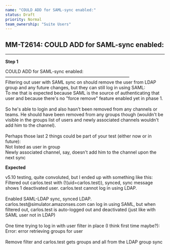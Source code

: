 ```yaml
---
name: "COULD ADD for SAML-sync enabled:"
status: Draft
priority: Normal
team_ownership: "Suite Users"
---
```


## MM-T2614: COULD ADD for SAML-sync enabled:

---

**Step 1**

COULD ADD for SAML-sync enabled:\
————————————————————————————\
Filtering out user with SAML sync on should remove the user from LDAP group and any future changes, but they can still log in using SAML:\
To me that is expected because SAML is the source of authenticating that user and because there's no "force remove" feature enabled yet in phase 1.\
\
So he's able to login and also hasn't been removed from any channels or teams. He should have been removed from any groups though (wouldn't be visible in the groups list of users and newly associated channels wouldn't add him to the channel).\
\
Perhaps those last 2 things could be part of your test (either now or in future):\
Not listed as user in group\
Newly associated channel, say, doesn't add him to the channel upon the next sync

**Expected**

v5.10 testing, quite convoluted, but I ended up with something like this: Filtered out carlos.test with (!(uid=carlos.test)), synced, sync message shows 1 deactivated user. carlos.test cannot log in using LDAP.\
\
Enabled SAML-LDAP sync, synced LDAP. carlos.test\@simulator.amazonses.com can log in using SAML, but when filtered out, carlos.test is auto-logged out and deactivated (just like with SAML user not in LDAP)\
\
One time trying to log in with user filter in place (I think first time maybe?): Error: error retrieving groups for user\
\
Remove filter and carlos.test gets groups and all from the LDAP group sync
